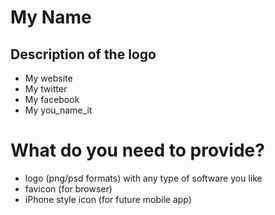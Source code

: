 # My Name

## Description of the logo

* My website
* My twitter
* My facebook
* My you_name_it

# What do you need to provide?
* logo (png/psd formats) with any type of software you like
* favicon (for browser)
* iPhone style icon (for future mobile app)
